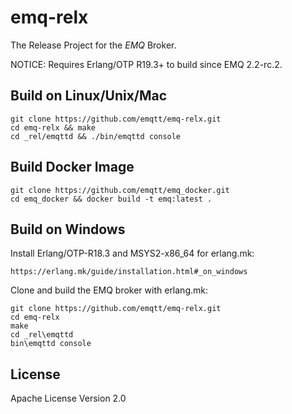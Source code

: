 emq-relx
========

The Release Project for the *EMQ* Broker.

NOTICE: Requires Erlang/OTP R19.3+ to build since EMQ 2.2-rc.2.

Build on Linux/Unix/Mac
-----------------------

```
git clone https://github.com/emqtt/emq-relx.git
cd emq-relx && make
cd _rel/emqttd && ./bin/emqttd console
```

Build Docker Image
------------------

```
git clone https://github.com/emqtt/emq_docker.git
cd emq_docker && docker build -t emq:latest .
```

Build on Windows
----------------

Install Erlang/OTP-R18.3 and MSYS2-x86_64 for erlang.mk:

```
https://erlang.mk/guide/installation.html#_on_windows
```

Clone and build the EMQ broker with erlang.mk:

```
git clone https://github.com/emqtt/emq-relx.git
cd emq-relx
make
cd _rel\emqttd
bin\emqttd console
```

License
-------

Apache License Version 2.0

